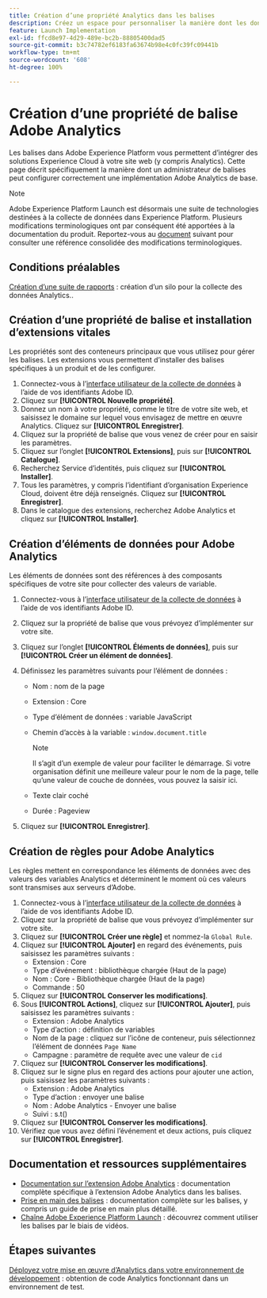 ```yaml
---
title: Création d’une propriété Analytics dans les balises
description: Créez un espace pour personnaliser la manière dont les données sont collectées à l’aide de balises.
feature: Launch Implementation
exl-id: ffcd8e97-4d29-489e-bc2b-88805400dad5
source-git-commit: b3c74782ef6183fa63674b98e4c0fc39fc09441b
workflow-type: tm+mt
source-wordcount: '608'
ht-degree: 100%

---
```


# Création d’une propriété de balise Adobe Analytics

Les balises dans Adobe Experience Platform vous permettent d’intégrer des solutions Experience Cloud à votre site web (y compris Analytics). Cette page décrit spécifiquement la manière dont un administrateur de balises peut configurer correctement une implémentation Adobe Analytics de base.

>[!NOTE]
>Adobe Experience Platform Launch est désormais une suite de technologies destinées à la collecte de données dans Experience Platform. Plusieurs modifications terminologiques ont par conséquent été apportées à la documentation du produit. Reportez-vous au [document](https://experienceleague.adobe.com/docs/experience-platform/tags/term-updates.html?lang=fr) suivant pour consulter une référence consolidée des modifications terminologiques.

## Conditions préalables

[Création d’une suite de rapports](/help/admin/c-manage-report-suites/c-new-report-suite/t-create-a-report-suite.md) : création d’un silo pour la collecte des données Analytics..

## Création d’une propriété de balise et installation d’extensions vitales

Les propriétés sont des conteneurs principaux que vous utilisez pour gérer les balises. Les extensions vous permettent d’installer des balises spécifiques à un produit et de les configurer.

1. Connectez-vous à l’[interface utilisateur de la collecte de données](https://experience.adobe.com/data-collection) à l’aide de vos identifiants Adobe ID.
1. Cliquez sur **[!UICONTROL Nouvelle propriété]**.
1. Donnez un nom à votre propriété, comme le titre de votre site web, et saisissez le domaine sur lequel vous envisagez de mettre en œuvre Analytics. Cliquez sur **[!UICONTROL Enregistrer]**.
1. Cliquez sur la propriété de balise que vous venez de créer pour en saisir les paramètres.
1. Cliquez sur l’onglet **[!UICONTROL Extensions]**, puis sur **[!UICONTROL Catalogue]**.
1. Recherchez Service d’identités, puis cliquez sur **[!UICONTROL Installer]**.
1. Tous les paramètres, y compris l’identifiant d’organisation Experience Cloud, doivent être déjà renseignés. Cliquez sur **[!UICONTROL Enregistrer]**.
1. Dans le catalogue des extensions, recherchez Adobe Analytics et cliquez sur **[!UICONTROL Installer]**.

## Création d’éléments de données pour Adobe Analytics

Les éléments de données sont des références à des composants spécifiques de votre site pour collecter des valeurs de variable.

1. Connectez-vous à l’[interface utilisateur de la collecte de données](https://experience.adobe.com/data-collection) à l’aide de vos identifiants Adobe ID.
1. Cliquez sur la propriété de balise que vous prévoyez d’implémenter sur votre site.
1. Cliquez sur l’onglet **[!UICONTROL Éléments de données]**, puis sur **[!UICONTROL Créer un élément de données]**.
1. Définissez les paramètres suivants pour l’élément de données :

   * Nom : nom de la page
   * Extension : Core
   * Type d’élément de données : variable JavaScript
   * Chemin d’accès à la variable : `window.document.title`

      >[!NOTE]
      >
      >Il s’agit d’un exemple de valeur pour faciliter le démarrage. Si votre organisation définit une meilleure valeur pour le nom de la page, telle qu’une valeur de couche de données, vous pouvez la saisir ici.
   * Texte clair coché
   * Durée : Pageview
1. Cliquez sur **[!UICONTROL Enregistrer]**.

## Création de règles pour Adobe Analytics

Les règles mettent en correspondance les éléments de données avec des valeurs des variables Analytics et déterminent le moment où ces valeurs sont transmises aux serveurs d’Adobe.

1. Connectez-vous à l’[interface utilisateur de la collecte de données](https://experience.adobe.com/data-collection) à l’aide de vos identifiants Adobe ID.
1. Cliquez sur la propriété de balise que vous prévoyez d’implémenter sur votre site.
1. Cliquez sur **[!UICONTROL Créer une règle]** et nommez-la `Global Rule`.
1. Cliquez sur **[!UICONTROL Ajouter]** en regard des événements, puis saisissez les paramètres suivants :
   * Extension : Core
   * Type d’événement : bibliothèque chargée (Haut de la page)
   * Nom : Core - Bibliothèque chargée (Haut de la page)
   * Commande : 50
1. Cliquez sur **[!UICONTROL Conserver les modifications]**.
1. Sous **[!UICONTROL Actions]**, cliquez sur **[!UICONTROL Ajouter]**, puis saisissez les paramètres suivants :
   * Extension : Adobe Analytics
   * Type d’action : définition de variables
   * Nom de la page : cliquez sur l’icône de conteneur, puis sélectionnez l’élément de données `Page Name`
   * Campagne : paramètre de requête avec une valeur de `cid`
1. Cliquez sur **[!UICONTROL Conserver les modifications]**.
1. Cliquez sur le signe plus en regard des actions pour ajouter une action, puis saisissez les paramètres suivants :
   * Extension : Adobe Analytics
   * Type d’action : envoyer une balise
   * Nom : Adobe Analytics - Envoyer une balise
   * Suivi : s.t()
1. Cliquez sur **[!UICONTROL Conserver les modifications]**.
1. Vérifiez que vous avez défini l’événement et deux actions, puis cliquez sur **[!UICONTROL Enregistrer]**.

## Documentation et ressources supplémentaires

* [Documentation sur l’extension Adobe Analytics](https://experienceleague.adobe.com/docs/experience-platform/tags/extensions/adobe/analytics/overview.html?lang=fr) : documentation complète spécifique à l’extension Adobe Analytics dans les balises.
* [Prise en main des balises](https://experienceleague.adobe.com/docs/experience-platform/tags/get-started/quick-start.html?lang=fr) : documentation complète sur les balises, y compris un guide de prise en main plus détaillé.
* [Chaîne Adobe Experience Platform Launch](https://experienceleague.adobe.com/?tag=Launch&amp;lang=fr#recommended/solutions/experience-platform) : découvrez comment utiliser les balises par le biais de vidéos.

## Étapes suivantes

[Déployez votre mise en œuvre d’Analytics dans votre environnement de développement](deploy-dev.md) : obtention de code Analytics fonctionnant dans un environnement de test.
